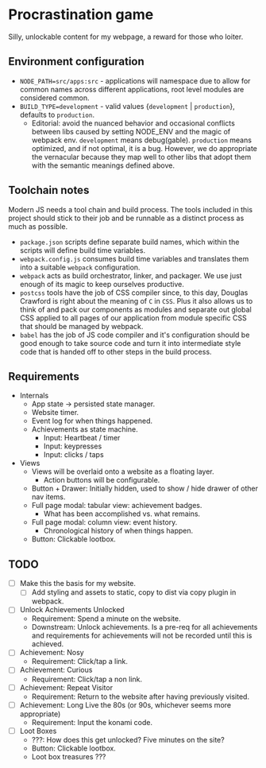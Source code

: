 # Procrastination game

Silly, unlockable content for my webpage, a reward for those who loiter.

## Environment configuration

* `NODE_PATH=src/apps:src` - applications will namespace due to allow for common names across different applications, root level modules are considered common.
* `BUILD_TYPE=development` - valid values {`development` | `production`}, defaults to `production`.
    * Editorial: avoid the nuanced behavior and occasional conflicts between libs caused by setting NODE_ENV and the magic of webpack env. `development` means debug(gable). `production` means optimized, and if not optimal, it is a bug. However, we do appropriate the vernacular because they map well to other libs that adopt them with the semantic meanings defined above.

## Toolchain notes

Modern JS needs a tool chain and build process. The tools included in this project should stick to their job and be runnable as a distinct process as much as possible.

* `package.json` scripts define separate build names, which within the scripts will define build time variables.
* `webpack.config.js` consumes build time variables and translates them into a suitable `webpack` configuration.
* `webpack` acts as build orchestrator, linker, and packager. We use just enough of its magic to keep ourselves productive.
* `postcss` tools have the job of CSS compiler since, to this day, Douglas Crawford is right about the meaning of `C` in `CSS`. Plus it also allows us to think of and pack our components as modules and separate out global CSS applied to all pages of our application from module specific CSS that should be managed by webpack.
* `babel` has the job of JS code compiler and it's configuration should be good enough to take source code and turn it into intermediate style code that is handed off to other steps in the build process.

## Requirements

* Internals
    * App state -> persisted state manager.
    * Website timer.
    * Event log for when things happened.
    * Achievements as state machine.
        * Input: Heartbeat / timer
        * Input: keypresses
        * Input: clicks / taps
* Views
    * Views will be overlaid onto a website as a floating layer.
        * Action buttons will be configurable.
    * Button + Drawer: Initially hidden, used to show / hide drawer of other nav items.
    * Full page modal: tabular view: achievement badges.
        * What has been accomplished vs. what remains.
    * Full page modal: column view: event history.
        * Chronological history of when things happen.
    * Button: Clickable lootbox.

## TODO

- [ ] Make this the basis for my website.
    - [ ] Add styling and assets to static, copy to dist via copy plugin in webpack.
- [ ] Unlock Achievements Unlocked
    * Requirement: Spend a minute on the website.
    * Downstream: Unlock achievements. Is a pre-req for all achievements and requirements for achievements will not be recorded until this is achieved.
- [ ] Achievement: Nosy
    * Requirement: Click/tap a link.
- [ ] Achievement: Curious
    * Requirement: Click/tap a non link.
- [ ] Achievement: Repeat Visitor
    * Requirement: Return to the website after having previously visited.
- [ ] Achievement: Long Live the 80s (or 90s, whichever seems more appropriate)
    * Requirement: Input the konami code.
- [ ] Loot Boxes
    * ???: How does this get unlocked? Five minutes on the site?
    * Button: Clickable lootbox.
    * Loot box treasures ???
